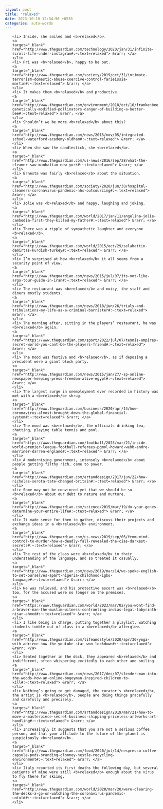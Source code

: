 ```yaml
---
layout: post
title: "relaxed"
date: 2023-10-10 12:34:56 +0530
categories: auto-words
---
```

<ol>

    <li> Inside, she smiled and <b>relaxed</b>.
    <a 
    target="_blank" 
    href="http://www.theguardian.com/technology/2020/jan/31/infinite-scroll-life-under-instagram#:~:text=relaxed"> &rarr; </a>
    </li>
    <li> Fri was <b>relaxed</b>, happy to be out.
    <a 
    target="_blank" 
    href="http://www.theguardian.com/society/2019/oct/31/intimate-terrorism-domestic-abuse-coercive-control-farieissia-martin#:~:text=relaxed"> &rarr; </a>
    </li>
    <li> It makes them <b>relaxed</b> and productive.
    <a 
    target="_blank" 
    href="http://www.theguardian.com/environment/2018/oct/16/frankenbees-genetically-modified-pollinators-danger-of-building-a-better-bee#:~:text=relaxed"> &rarr; </a>
    </li>
    <li> Shouldn’t we be more <b>relaxed</b> about this?
    <a 
    target="_blank" 
    href="http://www.theguardian.com/news/2015/nov/05/integrated-school-waterford-academy-oldham#:~:text=relaxed"> &rarr; </a>
    </li>
    <li> When she saw the candlestick, she <b>relaxed</b>.
    <a 
    target="_blank" 
    href="http://www.theguardian.com/us-news/2016/sep/28/what-the-cleaner-saw-manhattan-new-york#:~:text=relaxed"> &rarr; </a>
    </li>
    <li> Ernesta was fairly <b>relaxed</b> about the situation.
    <a 
    target="_blank" 
    href="http://www.theguardian.com/society/2020/jun/30/hospital-cleaners-coronavirus-pandemic-nhs-outsourcing#:~:text=relaxed"> &rarr; </a>
    </li>
    <li> Jolie was <b>relaxed</b> and happy, laughing and joking.
    <a 
    target="_blank" 
    href="http://www.theguardian.com/world/2017/jan/11/angelina-jolie-cambodia-first-they-killed-my-father#:~:text=relaxed"> &rarr; </a>
    </li>
    <li> There was a ripple of sympathetic laughter and everyone <b>relaxed</b>.
    <a 
    target="_blank" 
    href="http://www.theguardian.com/world/2015/oct/29/selahattin-demirtas-kurdish-turkey#:~:text=relaxed"> &rarr; </a>
    </li>
    <li> I’m surprised at how <b>relaxed</b> it all seems from a security point of view.
    <a 
    target="_blank" 
    href="http://www.theguardian.com/news/2015/jul/07/its-not-like-argo-tour-guide-in-iran#:~:text=relaxed"> &rarr; </a>
    </li>
    <li> The restaurant was <b>relaxed</b> and noisy, the staff and diners mostly students.
    <a 
    target="_blank" 
    href="http://www.theguardian.com/news/2018/jun/26/trials-and-tribulations-my-life-as-a-criminal-barrister#:~:text=relaxed"> &rarr; </a>
    </li>
    <li> The morning after, sitting in the players’ restaurant, he was <b>relaxed</b> again.
    <a 
    target="_blank" 
    href="https://www.theguardian.com/sport/2022/jul/07/tennis-umpires-secret-world-you-cant-be-the-players-friend#:~:text=relaxed"> &rarr; </a>
    </li>
    <li> The mood was festive and <b>relaxed</b>, as if deposing a president were a giant block party.
    <a 
    target="_blank" 
    href="http://www.theguardian.com/news/2015/jan/27/-sp-online-newspaper-keeping-press-freedom-alive-egypt#:~:text=relaxed"> &rarr; </a>
    </li>
    <li> The largest surge in unemployment ever recorded in history was met with a <b>relaxed</b> shrug.
    <a 
    target="_blank" 
    href="http://www.theguardian.com/business/2020/apr/14/how-coronavirus-almost-brought-down-the-global-financial-system#:~:text=relaxed"> &rarr; </a>
    </li>
    <li> The mood was <b>relaxed</b>, the officials drinking tea, chatting, playing table tennis and pool.
    <a 
    target="_blank" 
    href="https://www.theguardian.com/football/2023/mar/21/inside-world-premier-league-football-referees-pgmol-howard-webb-andre-marriner-darren-england#:~:text=relaxed"> &rarr; </a>
    </li>
    <li> A modernising government, intensely <b>relaxed</b> about people getting filthy rich, came to power.
    <a 
    target="_blank" 
    href="http://www.theguardian.com/artanddesign/2017/jun/22/how-nicholas-serota-tate-changed-britain#:~:text=relaxed"> &rarr; </a>
    </li>
    <li> Some may not be convinced yet that we should be so <b>relaxed</b> about our debt to nature and nurture.
    <a 
    target="_blank" 
    href="http://www.theguardian.com/science/2015/mar/19/do-your-genes-determine-your-entire-life#:~:text=relaxed"> &rarr; </a>
    </li>
    <li> It made sense for them to gather, discuss their projects and exchange ideas in a <b>relaxed</b> environment.
    <a 
    target="_blank" 
    href="http://www.theguardian.com/us-news/2019/sep/06/from-mind-control-to-murder-how-a-deadly-fall-revealed-the-cias-darkest-secrets#:~:text=relaxed"> &rarr; </a>
    </li>
    <li> The rest of the class were <b>relaxed</b> in their understanding of the language, and so treated it casually.
    <a 
    target="_blank" 
    href="http://www.theguardian.com/news/2019/mar/14/we-spoke-english-to-set-ourselves-apart-nigeria-childhood-igbo-language#:~:text=relaxed"> &rarr; </a>
    </li>
    <li> He was relieved, and his protective escort was <b>relaxed</b> too, for the accused were no longer on the premises.
    <a 
    target="_blank" 
    href="https://www.theguardian.com/world/2023/mar/02/you-wont-find-a-braver-man-the-muslim-witness-confronting-indias-legal-labyrinth-nisar-ahmed#:~:text=relaxed"> &rarr; </a>
    </li>
    <li> I like being in charge, putting together a playlist, watching students tumble out of class in a <b>relaxed</b> afterglow.
    <a 
    target="_blank" 
    href="http://www.theguardian.com/lifeandstyle/2020/apr/30/yoga-with-adriene-how-the-youtube-star-won-lockdown#:~:text=relaxed"> &rarr; </a>
    </li>
    <li> Seated together in the dock, they appeared <b>relaxed</b> and indifferent, often whispering excitedly to each other and smiling.
    <a 
    target="_blank" 
    href="http://www.theguardian.com/news/2017/dec/07/slender-man-into-the-woods-how-an-online-bogeyman-inspired-children-to-kill#:~:text=relaxed"> &rarr; </a>
    </li>
    <li> Nothing’s going to get damaged, the curator’s <b>relaxed</b>, the artist is <b>relaxed</b>, people are doing things gracefully and carefully and precisely.
    <a 
    target="_blank" 
    href="http://www.theguardian.com/artanddesign/2019/mar/21/how-to-move-a-masterpiece-secret-business-shipping-priceless-artworks-art-handling#:~:text=relaxed"> &rarr; </a>
    </li>
    <li> Increasingly it suggests that you are not a serious coffee person, and that your attitude to the future of the planet is suspiciously <b>relaxed</b>.
    <a 
    target="_blank" 
    href="http://www.theguardian.com/food/2020/jul/14/nespresso-coffee-capsule-pods-branding-clooney-nestle-recycling-environment#:~:text=relaxed"> &rarr; </a>
    </li>
    <li> Italy reported its first deaths the following day, but several patients of mine were still <b>relaxed</b> enough about the virus to fly there for skiing.
    <a 
    target="_blank" 
    href="http://www.theguardian.com/world/2020/mar/20/were-clearing-the-decks-a-gp-on-watching-the-coronavirus-pandemic-unfold#:~:text=relaxed"> &rarr; </a>
    </li>